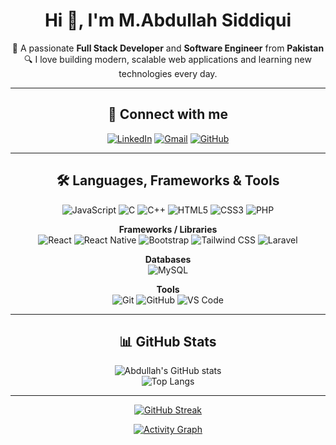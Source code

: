 <div align="center">

# Hi 👋, I'm M.Abdullah Siddiqui

🎯 A passionate **Full Stack Developer** and **Software Engineer** from **Pakistan**  
🔍 I love building modern, scalable web applications and learning new technologies every day.

---

## 🔗 Connect with me

[![LinkedIn](https://img.shields.io/badge/LinkedIn-blue?style=for-the-badge&logo=linkedin&logoColor=white)](https://linkedin.com/in/muhammad-abdullah-siddiqui-587877280/)
[![Gmail](https://img.shields.io/badge/Gmail-D14836?style=for-the-badge&logo=gmail&logoColor=white)](mailto:abdullahsidzz333@gmail.com)
[![GitHub](https://img.shields.io/badge/GitHub-181717?style=for-the-badge&logo=github&logoColor=white)](https://github.com/Abdullah786Siddiqui)

---

## 🛠️ Languages, Frameworks & Tools

![JavaScript](https://img.shields.io/badge/-JavaScript-black?style=flat-square&logo=javascript)
![C](https://img.shields.io/badge/-C-00599C?style=flat-square&logo=c)
![C++](https://img.shields.io/badge/-C++-00599C?style=flat-square&logo=c%2B%2B)
![HTML5](https://img.shields.io/badge/-HTML5-E34F26?style=flat-square&logo=html5)
![CSS3](https://img.shields.io/badge/-CSS3-1572B6?style=flat-square&logo=css3)
![PHP](https://img.shields.io/badge/-PHP-777BB4?style=flat-square&logo=php)

**Frameworks / Libraries**  
![React](https://img.shields.io/badge/-React-61DAFB?style=flat-square&logo=react)
![React Native](https://img.shields.io/badge/-React%20Native-61DAFB?style=flat-square&logo=react)
![Bootstrap](https://img.shields.io/badge/-Bootstrap-563D7C?style=flat-square&logo=bootstrap)
![Tailwind CSS](https://img.shields.io/badge/-Tailwind%20CSS-06B6D4?style=flat-square&logo=tailwind-css)
![Laravel](https://img.shields.io/badge/-Laravel-FF2D20?style=flat-square&logo=laravel)

**Databases**  
![MySQL](https://img.shields.io/badge/-MySQL-4479A1?style=flat-square&logo=mysql)

**Tools**  
![Git](https://img.shields.io/badge/-Git-F05032?style=flat-square&logo=git)
![GitHub](https://img.shields.io/badge/-GitHub-181717?style=flat-square&logo=github)
![VS Code](https://img.shields.io/badge/-VSCode-007ACC?style=flat-square&logo=visual-studio-code)

---

## 📊 GitHub Stats

![Abdullah's GitHub stats](https://github-readme-stats.vercel.app/api?username=Abdullah786Siddiqui&show_icons=true&theme=tokyonight)  
![Top Langs](https://github-readme-stats.vercel.app/api/top-langs/?username=Abdullah786Siddiqui&layout=compact&theme=tokyonight)

---

[![GitHub Streak](https://github-readme-streak-stats.herokuapp.com?user=Abdullah786Siddiqui&theme=tokyonight)](https://git.io/streak-stats)

[![Activity Graph](https://activity-graph.herokuapp.com/graph?username=Abdullah786Siddiqui&theme=react-dark)](https://github.com/ashutosh00710/github-readme-activity-graph)

</div>
